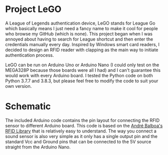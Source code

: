 # Project LeGO
 A League of Legends authentication device, LeGO stands for League Go which basically means I just need a fancy name to make it cool for people who browse my GitHub (which is none). This project began when I was annoyed about having to search for League shortcut and then enter the credentials manually every day. Inspired by Windows smart card readers, I decided to design an RFID reader with clapping as the main way to initiate authentication process.

 LeGO can be run on Arduino Uno or Arduino Nano (I could only test on the MEGA328P because those boards were all I had) and I can't guarantee this would work with every Arduino board. I tested the Python code on both Python 3.7.7 and 3.8.3, but please feel free to modify the code to suit your own version. 

# Schematic
 The included Arduino code contains the pin layout for connecting the RFID sensor to different Arduino board. This code is based on the [André Balboa's RFID Library](https://github.com/miguelbalboa/rfid) that is relatively easy to understand. The way you connect a sound sensor is also very simple as it only has a single output pin and the standard Vcc and Ground pins that can be connected to the 5V source straight from the Arduino Nano.

